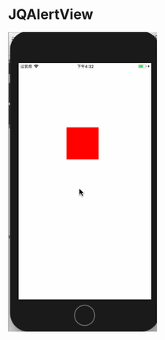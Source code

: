 # JQAlertView
![](https://github.com/hanjunqiang/JQAlertView/blob/master/%E5%B0%81%E8%A3%85%E7%B3%BB%E7%BB%9F%E5%BC%B9%E6%A1%86.gif)
